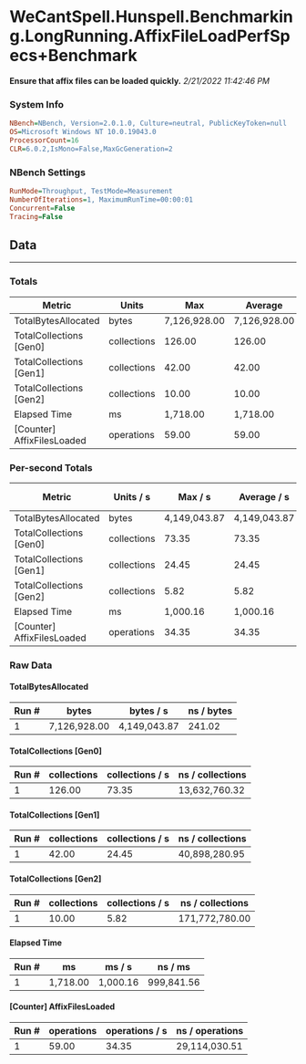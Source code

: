 ﻿# WeCantSpell.Hunspell.Benchmarking.LongRunning.AffixFileLoadPerfSpecs+Benchmark
__Ensure that affix files can be loaded quickly.__
_2/21/2022 11:42:46 PM_
### System Info
```ini
NBench=NBench, Version=2.0.1.0, Culture=neutral, PublicKeyToken=null
OS=Microsoft Windows NT 10.0.19043.0
ProcessorCount=16
CLR=6.0.2,IsMono=False,MaxGcGeneration=2
```

### NBench Settings
```ini
RunMode=Throughput, TestMode=Measurement
NumberOfIterations=1, MaximumRunTime=00:00:01
Concurrent=False
Tracing=False
```

## Data
-------------------

### Totals
|          Metric |           Units |             Max |         Average |             Min |          StdDev |
|---------------- |---------------- |---------------- |---------------- |---------------- |---------------- |
|TotalBytesAllocated |           bytes |    7,126,928.00 |    7,126,928.00 |    7,126,928.00 |            0.00 |
|TotalCollections [Gen0] |     collections |          126.00 |          126.00 |          126.00 |            0.00 |
|TotalCollections [Gen1] |     collections |           42.00 |           42.00 |           42.00 |            0.00 |
|TotalCollections [Gen2] |     collections |           10.00 |           10.00 |           10.00 |            0.00 |
|    Elapsed Time |              ms |        1,718.00 |        1,718.00 |        1,718.00 |            0.00 |
|[Counter] AffixFilesLoaded |      operations |           59.00 |           59.00 |           59.00 |            0.00 |

### Per-second Totals
|          Metric |       Units / s |         Max / s |     Average / s |         Min / s |      StdDev / s |
|---------------- |---------------- |---------------- |---------------- |---------------- |---------------- |
|TotalBytesAllocated |           bytes |    4,149,043.87 |    4,149,043.87 |    4,149,043.87 |            0.00 |
|TotalCollections [Gen0] |     collections |           73.35 |           73.35 |           73.35 |            0.00 |
|TotalCollections [Gen1] |     collections |           24.45 |           24.45 |           24.45 |            0.00 |
|TotalCollections [Gen2] |     collections |            5.82 |            5.82 |            5.82 |            0.00 |
|    Elapsed Time |              ms |        1,000.16 |        1,000.16 |        1,000.16 |            0.00 |
|[Counter] AffixFilesLoaded |      operations |           34.35 |           34.35 |           34.35 |            0.00 |

### Raw Data
#### TotalBytesAllocated
|           Run # |           bytes |       bytes / s |      ns / bytes |
|---------------- |---------------- |---------------- |---------------- |
|               1 |    7,126,928.00 |    4,149,043.87 |          241.02 |

#### TotalCollections [Gen0]
|           Run # |     collections | collections / s |ns / collections |
|---------------- |---------------- |---------------- |---------------- |
|               1 |          126.00 |           73.35 |   13,632,760.32 |

#### TotalCollections [Gen1]
|           Run # |     collections | collections / s |ns / collections |
|---------------- |---------------- |---------------- |---------------- |
|               1 |           42.00 |           24.45 |   40,898,280.95 |

#### TotalCollections [Gen2]
|           Run # |     collections | collections / s |ns / collections |
|---------------- |---------------- |---------------- |---------------- |
|               1 |           10.00 |            5.82 |  171,772,780.00 |

#### Elapsed Time
|           Run # |              ms |          ms / s |         ns / ms |
|---------------- |---------------- |---------------- |---------------- |
|               1 |        1,718.00 |        1,000.16 |      999,841.56 |

#### [Counter] AffixFilesLoaded
|           Run # |      operations |  operations / s | ns / operations |
|---------------- |---------------- |---------------- |---------------- |
|               1 |           59.00 |           34.35 |   29,114,030.51 |


